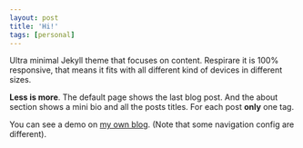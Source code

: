 ```yaml
---
layout: post
title: 'Hi!'
tags: [personal]
---
```


Ultra minimal Jekyll theme that focuses on content. Respirare it is 100% responsive, that means it fits with all different kind of devices in different sizes.

**Less is more**. The default page shows the last blog post. And the about section shows a mini bio and all the posts titles. For each post **only**  one tag.

You can see a demo on [my own blog](http://catorceveces.github.io). (Note that some navigation config are different).
